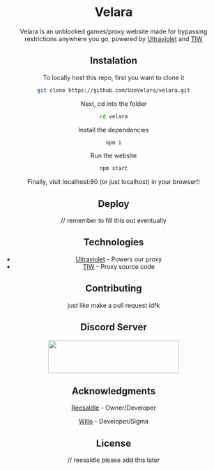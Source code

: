 <div align="center">

# Velara

Velara is an unblocked games/proxy website made for bypassing restrictions anywhere you go, powered by [Ultraviolet](https://github.com/titaniumnetwork-dev/Ultraviolet) and [TIW](https://github.com/KwazyMotoo/TIW-Static)

## Instalation

To locally host this repo, first you want to clone it

```bash
git clone https://github.com/UseVelara/velara.git
```

Next, cd into the folder

```bash
cd velara
```

Install the dependencies

```bash
npm i
```

Run the website

```bash
npm start
```

Finally, visit localhost:80 (or just localhost) in your browser!!

## Deploy

// remember to fill this out eventually

## Technologies

- [Ultraviolet](https://github.com/titaniumnetwork-dev/Ultraviolet) - Powers our proxy
- [TIW](https://github.com/KwazyMotoo/TIW-Static) - Proxy source code

## Contributing

just like make a pull request idfk

## Discord Server

[<img src="https://files.catbox.moe/y2tnep.png" width="300px" height="75px">](https://discord.gg/velara)

## Acknowledgments

 [Reesaldle](https://github.com/reesaldle-dev) - Owner/Developer
 
 [Willo](https://github.com/willoo0) - Developer/Sigma

## License

// reesaldle please add this later

<div align="center">
